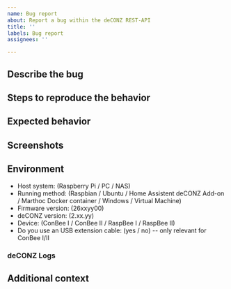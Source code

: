 ```yaml
---
name: Bug report
about: Report a bug within the deCONZ REST-API
title: ''
labels: Bug report
assignees: ''

---
```


<!--
  - Use this issue template to report a bug in the deCONZ REST-API.
  - If you want to report a bug for the Phoscon App, please head over to: https://github.com/dresden-elektronik/phoscon-app-beta
  - If you're unsure if the bug fits into this issue tracker, please ask for advise in our Discord chat: https://discord.gg/QFhTxqN
  - Please make sure sure you're running the latest version of deCONZ: https://github.com/dresden-elektronik/deconz-rest-plugin/releases
-->

## Describe the bug
<!--
  Describe the issue you are experiencing here to communicate to the
  maintainers. Tell us what you were trying to do and what happened.

  Help us to understand the issue by providing valuable context.
-->

## Steps to reproduce the behavior
<!--
  If the problem is reproducable, list the steps here:

  1. Go to '...'
  2. Click on '....'
  3. Scroll down to '....'
  4. Observed error

  If the problem can't be reproduced and is sporadic, please provide some details
  on how often and when the issue happens.
-->

## Expected behavior
<!--
  If applicable, describe what you expected to happen.
-->

## Screenshots
<!--
  If applicable, add screenshots to help explain the problem.
-->

## Environment
<!--
  The deCONZ and firmware versions are found in the Phoscon App: Menu -> Settings -> Gateway,
  as well as in the deCONZ GUI: Menu > Help > About deCONZ.
-->

 - Host system: (Raspberry Pi / PC / NAS)
 - Running method: (Raspbian / Ubuntu / Home Assistent deCONZ Add-on / Marthoc Docker container / Windows / Virtual Machine)
 - Firmware version: (26xxyy00)
 - deCONZ version: (2.xx.yy)
 - Device: (ConBee I / ConBee II / RaspBee I / RaspBee II)
 - Do you use an USB extension cable: (yes / no) -- only relevant for ConBee I/II

### deCONZ Logs
<!--
  Debug logs can help to investigate certain problems like device pairing and communication issues.
  Logging can be enabled on the command line as described in:
  https://github.com/dresden-elektronik/deconz-rest-plugin/wiki/deCONZ-debug-switches
-->

## Additional context
<!--
  If relevant, add any other context about the problem here, like network size, number of routers and end-devices
  and what kind of devices/brands are in the network.
-->
